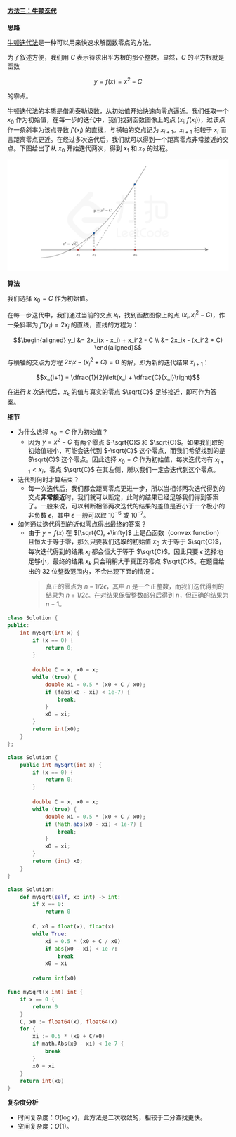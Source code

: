 ﻿#### [方法三：牛顿迭代](https://leetcode.cn/problems/sqrtx/solutions/238553/x-de-ping-fang-gen-by-leetcode-solution/)

**思路**

[牛顿迭代法](https://leetcode.cn/link/?target=https%3A%2F%2Fbaike.baidu.com%2Fitem%2F%E7%89%9B%E9%A1%BF%E8%BF%AD%E4%BB%A3%E6%B3%95)是一种可以用来快速求解函数零点的方法。

为了叙述方便，我们用 $C$ 表示待求出平方根的那个整数。显然，$C$ 的平方根就是函数

$$y = f(x) = x^2 - C$$

的零点。

牛顿迭代法的本质是借助泰勒级数，从初始值开始快速向零点逼近。我们任取一个 $x_0$ 作为初始值，在每一步的迭代中，我们找到函数图像上的点 $(x_i, f(x_i))$，过该点作一条斜率为该点导数 $f'(x_i)$ 的直线，与横轴的交点记为 $x_{i+1}$。$x_{i+1}$ 相较于 $x_i$ 而言距离零点更近。在经过多次迭代后，我们就可以得到一个距离零点非常接近的交点。下图给出了从 $x_0$ 开始迭代两次，得到 $x_1$ 和 $x_2$ 的过程。

![](./assets/img/Solution0069_4_01.png)

**算法**

我们选择 $x_0 = C$ 作为初始值。

在每一步迭代中，我们通过当前的交点 $x_i$，找到函数图像上的点 $(x_i, x_i^2 - C)$，作一条斜率为 $f'(x_i) = 2x_i$ 的直线，直线的方程为：

$$\begin{aligned} y_l &= 2x_i(x - x_i) + x_i^2 - C \\ &= 2x_ix - (x_i^2 + C) \end{aligned}$$

与横轴的交点为方程 $2x_ix - (x_i^2 + C) = 0$ 的解，即为新的迭代结果 $x_{i+1}$：

$$x_{i+1} = \dfrac{1}{2}\left(x_i + \dfrac{C}{x_i}\right)$$

在进行 $k$ 次迭代后，$x_k$ 的值与真实的零点 $\sqrt{C}$ 足够接近，即可作为答案。

**细节**

-   为什么选择 $x_0 = C$ 作为初始值？
    -   因为 $y = x^2 - C$ 有两个零点 $-\sqrt{C}$ 和 $\sqrt{C}$。如果我们取的初始值较小，可能会迭代到 $-\sqrt{C}$ 这个零点，而我们希望找到的是 $\sqrt{C}$ 这个零点。因此选择 $x_0 = C$ 作为初始值，每次迭代均有 $x_{i+1} < x_i$，零点 $\sqrt{C}$ 在其左侧，所以我们一定会迭代到这个零点。
-   迭代到何时才算结束？
    -   每一次迭代后，我们都会距离零点更进一步，所以当相邻两次迭代得到的交点**非常接近**时，我们就可以断定，此时的结果已经足够我们得到答案了。一般来说，可以判断相邻两次迭代的结果的差值是否小于一个极小的非负数 $\epsilon$，其中 $\epsilon$ 一般可以取 $10^{-6}$ 或 $10^{-7}$。
-   如何通过迭代得到的近似零点得出最终的答案？
    -   由于 $y = f(x)$ 在 $[\sqrt{C}, +\infty]$ 上是凸函数（convex function）且恒大于等于零，那么只要我们选取的初始值 $x_0$ 大于等于 $\sqrt{C}$，每次迭代得到的结果 $x_i$ 都会恒大于等于 $\sqrt{C}$。因此只要 $\epsilon$ 选择地足够小，最终的结果 $x_k$ 只会稍稍大于真正的零点 $\sqrt{C}$。在题目给出的 32 位整数范围内，不会出现下面的情况：
        > 真正的零点为 $n - 1/2\epsilon$，其中 $n$ 是一个正整数，而我们迭代得到的结果为 $n + 1/2\epsilon$。在对结果保留整数部分后得到 $n$，但正确的结果为 $n - 1$。

```cpp
class Solution {
public:
    int mySqrt(int x) {
        if (x == 0) {
            return 0;
        }

        double C = x, x0 = x;
        while (true) {
            double xi = 0.5 * (x0 + C / x0);
            if (fabs(x0 - xi) < 1e-7) {
                break;
            }
            x0 = xi;
        }
        return int(x0);
    }
};
```

```java
class Solution {
    public int mySqrt(int x) {
        if (x == 0) {
            return 0;
        }

        double C = x, x0 = x;
        while (true) {
            double xi = 0.5 * (x0 + C / x0);
            if (Math.abs(x0 - xi) < 1e-7) {
                break;
            }
            x0 = xi;
        }
        return (int) x0;
    }
}
```

```python
class Solution:
    def mySqrt(self, x: int) -> int:
        if x == 0:
            return 0
        
        C, x0 = float(x), float(x)
        while True:
            xi = 0.5 * (x0 + C / x0)
            if abs(x0 - xi) < 1e-7:
                break
            x0 = xi
        
        return int(x0)
```

```go
func mySqrt(x int) int {
    if x == 0 {
        return 0
    }
    C, x0 := float64(x), float64(x)
    for {
        xi := 0.5 * (x0 + C/x0)
        if math.Abs(x0 - xi) < 1e-7 {
            break
        }
        x0 = xi
    }
    return int(x0)
}
```

**复杂度分析**

-   时间复杂度：$O(\log x)$，此方法是二次收敛的，相较于二分查找更快。
-   空间复杂度：$O(1)$。
